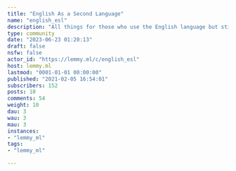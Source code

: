 ```yaml
---
title: "English As a Second Language" 
name: "english_esl"
description: "All things for those who use the English language but still there's a lot to learn.Please follow the instance's guidelines and keep on-topic. Any level of question is welcome, either from a beginner or from an almost-native speaker."
type: community
date: "2023-06-23 01:20:13"
draft: false
nsfw: false
actor_id: "https://lemmy.ml/c/english_esl"
host: lemmy.ml
lastmod: "0001-01-01 00:00:00"
published: "2021-02-05 16:54:01"
subscribers: 152
posts: 10
comments: 54
weight: 10
dau: 3
wau: 3
mau: 3
instances:
- "lemmy_ml"
tags: 
- "lemmy_ml"

---
```


